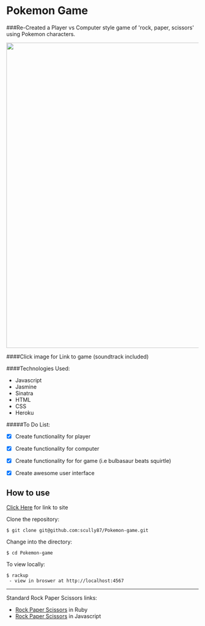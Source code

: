 Pokemon Game
=========================
###Re-Created a Player vs Computer style game of 'rock, paper, scissors' using Pokemon characters.

<div align='center'>
	<a href="http://guarded-eyrie-8904.herokuapp.com/">
	<img src="https://utstatic.a.cdnify.io/wp-content/uploads/2012/11/Pokemon.jpg" width="800">
</a>
</div>

####Click image for Link to game (soundtrack included)

####Technologies Used:

  - Javascript
  - Jasmine
  - Sinatra
  - HTML
  - CSS
  - Heroku

#####To Do List:
  - [x] Create functionality for player
  - [x] Create functionality for computer
  - [x] Create functionality for for game (i.e bulbasaur beats squirtle)
  - [x] Create awesome user interface


How to use
----------

[Click Here](http://pokemon-rps.herokuapp.com/) for link to site

Clone the repository:
```shell
$ git clone git@github.com:scully87/Pokemon-game.git
```

Change into the directory:
```shell
$ cd Pokemon-game
```

To view locally:
```shell
$ rackup
 - view in broswer at http://localhost:4567
```

---------------------------------

Standard Rock Paper Scissors links:

  - [Rock Paper Scissors](https://www.github.com/scully87/Rock_Paper_Scissors) in Ruby
  - [Rock Paper Scissors](https://www.github.com/scully87/RockPaperScissors_Javascript) in Javascript